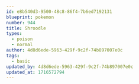 ```yaml
---
id: e8b540d3-9500-48c8-86f4-7b6ed7192131
blueprint: pokemon
number: 944
title: Shroodle
types:
  - poison
  - normal
author: 4d8d6ede-5963-429f-9c2f-74b897007e0c
tags:
  - basic
updated_by: 4d8d6ede-5963-429f-9c2f-74b897007e0c
updated_at: 1716572794
---
```

